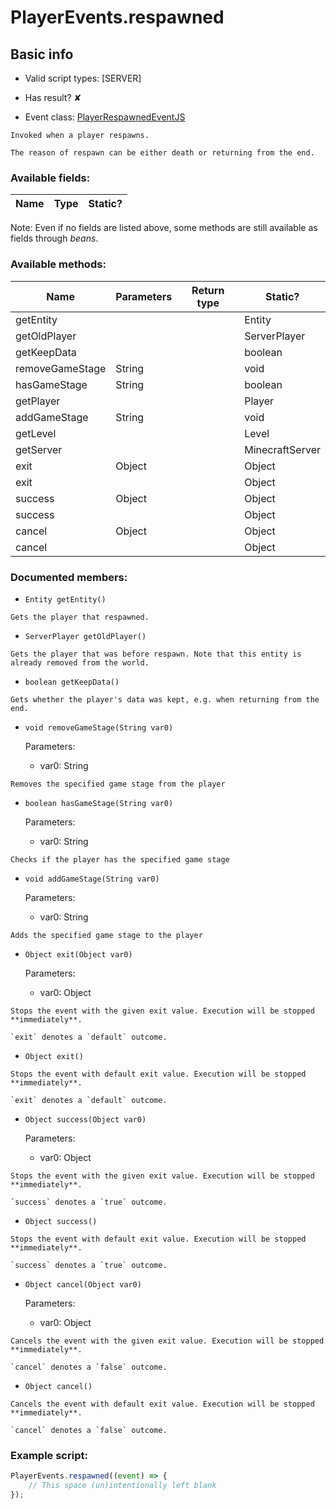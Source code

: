 # PlayerEvents.respawned

## Basic info

- Valid script types: [SERVER]

- Has result? ✘

- Event class: [PlayerRespawnedEventJS](https://github.com/KubeJS-Mods/KubeJS/tree/2001/common/src/main/java/dev/latvian/mods/kubejs/player/PlayerRespawnedEventJS.java)

```
Invoked when a player respawns.

The reason of respawn can be either death or returning from the end.
```

### Available fields:

| Name | Type | Static? |
| ---- | ---- | ------- |

Note: Even if no fields are listed above, some methods are still available as fields through *beans*.

### Available methods:

| Name | Parameters | Return type | Static? |
| ---- | ---------- | ----------- | ------- |
| getEntity |  |  | Entity | ✘ |
| getOldPlayer |  |  | ServerPlayer | ✘ |
| getKeepData |  |  | boolean | ✘ |
| removeGameStage | String |  | void | ✘ |
| hasGameStage | String |  | boolean | ✘ |
| getPlayer |  |  | Player | ✘ |
| addGameStage | String |  | void | ✘ |
| getLevel |  |  | Level | ✘ |
| getServer |  |  | MinecraftServer | ✘ |
| exit | Object |  | Object | ✘ |
| exit |  |  | Object | ✘ |
| success | Object |  | Object | ✘ |
| success |  |  | Object | ✘ |
| cancel | Object |  | Object | ✘ |
| cancel |  |  | Object | ✘ |


### Documented members:

- `Entity getEntity()`
```
Gets the player that respawned.
```

- `ServerPlayer getOldPlayer()`
```
Gets the player that was before respawn. Note that this entity is already removed from the world.
```

- `boolean getKeepData()`
```
Gets whether the player's data was kept, e.g. when returning from the end.
```

- `void removeGameStage(String var0)`

  Parameters:
  - var0: String

```
Removes the specified game stage from the player
```

- `boolean hasGameStage(String var0)`

  Parameters:
  - var0: String

```
Checks if the player has the specified game stage
```

- `void addGameStage(String var0)`

  Parameters:
  - var0: String

```
Adds the specified game stage to the player
```

- `Object exit(Object var0)`

  Parameters:
  - var0: Object

```
Stops the event with the given exit value. Execution will be stopped **immediately**.

`exit` denotes a `default` outcome.
```

- `Object exit()`
```
Stops the event with default exit value. Execution will be stopped **immediately**.

`exit` denotes a `default` outcome.
```

- `Object success(Object var0)`

  Parameters:
  - var0: Object

```
Stops the event with the given exit value. Execution will be stopped **immediately**.

`success` denotes a `true` outcome.
```

- `Object success()`
```
Stops the event with default exit value. Execution will be stopped **immediately**.

`success` denotes a `true` outcome.
```

- `Object cancel(Object var0)`

  Parameters:
  - var0: Object

```
Cancels the event with the given exit value. Execution will be stopped **immediately**.

`cancel` denotes a `false` outcome.
```

- `Object cancel()`
```
Cancels the event with default exit value. Execution will be stopped **immediately**.

`cancel` denotes a `false` outcome.
```



### Example script:

```js
PlayerEvents.respawned((event) => {
	// This space (un)intentionally left blank
});
```

